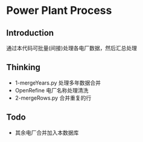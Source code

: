 # Power Plant Process

## Introduction

通过本代码可批量(间接)处理各电厂数据，然后汇总处理



## Thinking

- 1-mergeYears.py 处理多年数据合并
- OpenRefine 电厂名称处理清洗
- 2-mergeRows.py 合并重复的行



## Todo

- 其余电厂合并加入本数据库
